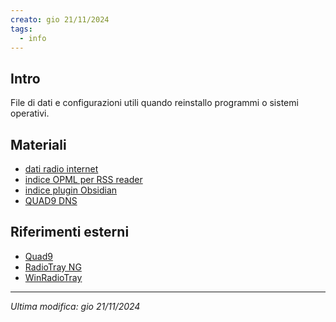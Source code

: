 ```yaml
---
creato: gio 21/11/2024
tags:
  - info
---
```


## Intro

File di dati e configurazioni utili quando reinstallo programmi o sistemi operativi.

##  Materiali

- [dati radio internet](RadioTray.json)
- [indice OPML  per RSS reader](GFeeds.opml)
- [indice plugin Obsidian](ObsidianPlugin)
- [QUAD9 DNS](QUAD9)

## Riferimenti esterni

- [Quad9](https://www.quad9.net/)
- [RadioTray NG](https://aur.archlinux.org/packages/radiotray-ng)
- [WinRadioTray](https://github.com/eriqjaffe/WinRadioTray)

---

*Ultima modifica: gio 21/11/2024*